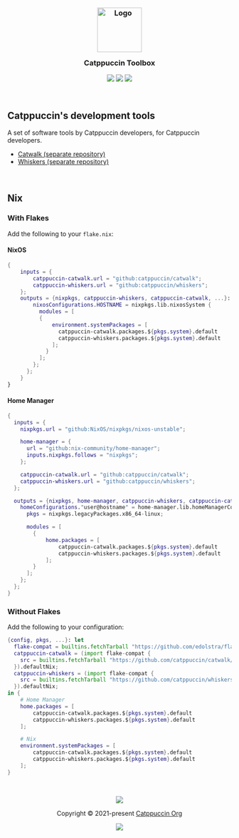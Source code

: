 <h3 align="center">
  <img src="https://raw.githubusercontent.com/catppuccin/catppuccin/main/assets/logos/exports/1544x1544_circle.png" width="100" alt="Logo"/><br/>
  <img src="https://raw.githubusercontent.com/catppuccin/catppuccin/main/assets/misc/transparent.png" height="30" width="0px"/>
  Catppuccin Toolbox
  <img src="https://raw.githubusercontent.com/catppuccin/catppuccin/main/assets/misc/transparent.png" height="30" width="0px"/>
</h3>

<p align="center">
  <a href="https://github.com/catppuccin/toolbox/stargazers"><img src="https://img.shields.io/github/stars/catppuccin/toolbox?colorA=363a4f&colorB=b7bdf8&style=for-the-badge"></a>
  <a href="https://github.com/catppuccin/toolbox/issues"><img src="https://img.shields.io/github/issues/catppuccin/toolbox?colorA=363a4f&colorB=f5a97f&style=for-the-badge"></a>
  <a href="https://github.com/catppuccin/toolbox/contributors"><img src="https://img.shields.io/github/contributors/catppuccin/toolbox?colorA=363a4f&colorB=a6da95&style=for-the-badge"></a>
</p>

&nbsp;

## Catppuccin's development tools

A set of software tools by Catppuccin developers, for Catppuccin developers.

- [Catwalk (separate repository)](https://github.com/catppuccin/catwalk)
- [Whiskers (separate repository)](https://github.com/catppuccin/whiskers)

&nbsp;

## Nix

### With Flakes

Add the following to your `flake.nix`:

#### NixOS

```nix
{
    inputs = {
        catppuccin-catwalk.url = "github:catppuccin/catwalk";
        catppuccin-whiskers.url = "github:catppuccin/whiskers";
    };
    outputs = {nixpkgs, catppuccin-whiskers, catppuccin-catwalk, ...}: {
        nixosConfigurations.HOSTNAME = nixpkgs.lib.nixosSystem {
          modules = [
          {
              environment.systemPackages = [
                catppuccin-catwalk.packages.${pkgs.system}.default
                catppuccin-whiskers.packages.${pkgs.system}.default
              ];
            }
          ];
        };
      };
    }
}
```

#### Home Manager

```nix
{
  inputs = {
    nixpkgs.url = "github:NixOS/nixpkgs/nixos-unstable";

    home-manager = {
      url = "github:nix-community/home-manager";
      inputs.nixpkgs.follows = "nixpkgs";
    };

    catppuccin-catwalk.url = "github:catppuccin/catwalk";
    catppuccin-whiskers.url = "github:catppuccin/whiskers";
  };

  outputs = {nixpkgs, home-manager, catppuccin-whiskers, catppuccin-catwalk ...}: {
    homeConfigurations."user@hostname" = home-manager.lib.homeManagerConfiguration {
      pkgs = nixpkgs.legacyPackages.x86_64-linux;

      modules = [
        {
            home.packages = [
                catppuccin-catwalk.packages.${pkgs.system}.default
                catppuccin-whiskers.packages.${pkgs.system}.default
            ];
        }
      ];
    };
  };
}
```

### Without Flakes

Add the following to your configuration:

```nix
{config, pkgs, ...}: let
  flake-compat = builtins.fetchTarball "https://github.com/edolstra/flake-compat/archive/master.tar.gz";
  catppuccin-catwalk = (import flake-compat {
    src = builtins.fetchTarball "https://github.com/catppuccin/catwalk/archive/main.tar.gz";
  }).defaultNix;
  catppuccin-whiskers = (import flake-compat {
    src = builtins.fetchTarball "https://github.com/catppuccin/whiskers/archive/main.tar.gz";
  }).defaultNix;
in {
    # Home Manager
    home.packages = [
        catppuccin-catwalk.packages.${pkgs.system}.default
        catppuccin-whiskers.packages.${pkgs.system}.default
    ];

    # Nix
    environment.systemPackages = [
        catppuccin-catwalk.packages.${pkgs.system}.default
        catppuccin-whiskers.packages.${pkgs.system}.default
    ];
}
```

&nbsp;

<p align="center"><img src="https://raw.githubusercontent.com/catppuccin/catppuccin/main/assets/footers/gray0_ctp_on_line.svg?sanitize=true" /></p>
<p align="center">Copyright &copy; 2021-present <a href="https://github.com/catppuccin" target="_blank">Catppuccin Org</a>
<p align="center"><a href="https://github.com/catppuccin/catppuccin/blob/main/LICENSE"><img src="https://img.shields.io/static/v1.svg?style=for-the-badge&label=License&message=MIT&logoColor=d9e0ee&colorA=302d41&colorB=b7bdf8"/></a></p>
